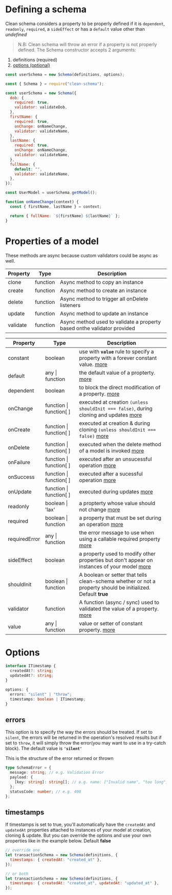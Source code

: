 # Defining a schema

Clean schema considers a property to be properly defined if it is `dependent`, `readonly`, `required`, a `sideEffect` or has a `default` value other than _undefined_

> N.B: Clean schema will throw an error if a property is not properly defined.
> The Schema constructor accepts 2 arguments:

1. definitions (required)
1. [options (optional)](#options)

```js
const userSchema = new Schema(definitions, options);
```

```js
const { Schema } = require("clean-schema");

const userSchema = new Schema({
  dob: {
    required: true,
    validator: validateDob,
  },
  firstName: {
    required: true,
    onChange: onNameChange,
    validator: validateName,
  },
  lastName: {
    required: true,
    onChange: onNameChange,
    validator: validateName,
  },
  fullName: {
    default: "",
    validator: validateName,
  },
});

const UserModel = userSchema.getModel();

function onNameChange(context) {
  const { firstName, lastName } = context;

  return { fullName: `${firstName} ${lastName}` };
}
```

# Properties of a model

These methods are async because custom validators could be async as well.

| Property | Type     | Description                                                             |
| -------- | -------- | ----------------------------------------------------------------------- |
| clone    | function | Async method to copy an instance                                        |
| create   | function | Async method to create an instance                                      |
| delete   | function | Async method to trigger all onDelete listeners                          |
| update   | function | Async method to update an instance                                      |
| validate | function | Async method used to validate a property based onthe validator provided |

| Property      | Type                    | Description                                                                                                                                                              |
| ------------- | ----------------------- | ------------------------------------------------------------------------------------------------------------------------------------------------------------------------ |
| constant      | boolean                 | use with **`value`** rule to specify a property with a forever constant value. [more](../../../v1.5.0/schema/definition/constants.md#constant-properties-v150)           |
| default       | any \| function         | the default value of a propterty. [more](../../../v1.4.10/schema/definition/defaults.md#default-values)                                                                  |
| dependent     | boolean                 | to block the direct modification of a property. [more](../../../v1.4.10/schema/definition/dependents.md#dependent-properties)                                            |
| onChange      | function \| function[ ] | executed at creation `(unless shouldInit === false)`, during cloning and updates [more](../../../v2.5.10/schema/definition/life-cycles.md#onchange)                      |
| onCreate      | function \| function[ ] | executed at creation & during cloning `(unless shouldInit === false)` [more](../../../v2.5.10/schema/definition/life-cycles.md#oncreate)                                 |
| onDelete      | function \| function[ ] | executed when the delete method of a model is invoked [more](../../../v2.5.10/schema/definition/life-cycles.md#ondelete)                                                 |
| onFailure     | function \| function[ ] | executed after an unsucessful operation [more](../../../v2.5.10/schema/definition/life-cycles.md#onfailure)                                                              |
| onSuccess     | function \| function[ ] | executed after a sucessful operation [more](../../../v2.5.10/schema/definition/life-cycles.md#onsuccess)                                                                 |
| onUpdate      | function \| function[ ] | executed during updates [more](../../../v2.5.10/schema/definition/life-cycles.md#onupdate)                                                                               |
| readonly      | boolean \| 'lax'        | a propterty whose value should not change [more](../../../v1.4.10/schema/definition/readonly.md#readonly-properties)                                                     |
| required      | boolean \| function     | a property that must be set during an operation [more](../../../v1.5.0/schema/definition/required.md#required-properties)                                                |
| requiredError | any \| function         | the error message to use when using a callable required property [more](../../../v1.5.0/schema/definition/required.md#required-by-v150)                                  |
| sideEffect    | boolean                 | a property used to modify other properties but don't appear on instances of your model [more](../../../v2.5.10/schema/definition/side-effects.md#side-effect-properties) |
| shouldInit    | boolean \| function     | A boolean or setter that tells clean-schema whether or not a property should be initialized. Default **true**                                                            |
| validator     | function                | A function (async / sync) used to validated the value of a property. [more](../../../v1.4.6/validate/index.md#validators)                                                |
| value         | any \| function         | value or setter of constant property. [more](./constants.md#constant-properties-v150`)                                                                                   |

# Options

```ts
interface ITimestamp {
  createdAt?: string;
  updatedAt?: string;
}

options: {
  errors: "silent" | "throw";
  timestamps: boolean | ITimestamp;
}
```

## errors

This option is to specify the way the errors should be treated. If set to `silent`, the errors will be returned in the operation's resolved results but if set to `throw`, it will simply throw the error(you may want to use in a try-catch block). The default value is **`'silent'`**

This is the structure of the error returned or thrown

```ts
type SchemaError = {
  message: string; // e.g. Validation Error
  payload: {
    [key: string]: string[]; // e.g. name: ["Invalid name", "too long"]
  };
  statusCode: number; // e.g. 400
};
```

## timestamps

If timestamps is set to true, you'll automatically have the `createdAt` and `updatedAt` properties attached to instances of your model at creation, cloning & update. But you can override the options and use your own properties like in the example below. Default **false**

```js
// override one
let transactionSchema = new Schema(definitions, {
  timestamps: { createdAt: "created_at" },
});

// or both
let transactionSchema = new Schema(definitions, {
  timestamps: { createdAt: "created_at", updatedAt: "updated_at" },
});
```
